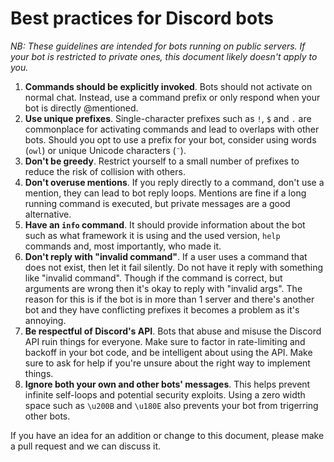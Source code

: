 # Best practices for Discord bots


*NB: These guidelines are intended for bots running on public servers. If your
bot is restricted to private ones, this document likely doesn't apply to you.*

1. **Commands should be explicitly invoked**. Bots should not activate on
normal chat. Instead, use a command prefix or only respond when your bot is
directly @mentioned.
2. **Use unique prefixes**. Single-character prefixes such as `!`, `$` and `.`
are commonplace for activating commands and lead to overlaps with other bots.
Should you opt to use a prefix for your bot, consider using words (`owl`) or
unique Unicode characters (`¨`).
3. **Don't be greedy**. Restrict yourself to a small number of prefixes to
reduce the risk of collision with others.
4. **Don't overuse mentions**. If you reply directly to a command, don't use a
mention, they can lead to bot reply loops. Mentions are fine if a long running
command is executed, but private messages are a good alternative.
5. **Have an `info` command**. It should provide information about the bot
such as what framework it is using and the used version, `help` commands and,
most importantly, who made it.
6. **Don't reply with "invalid command"**. If a user uses a command that does
not exist, then let it fail silently. Do not have it reply with something like
"invalid command". Though if the command is correct, but arguments are wrong
then it's okay to reply with "invalid args". The reason for this is if the bot
is in more than 1 server and there's another bot and they have conflicting
prefixes it becomes a problem as it's annoying.
7. **Be respectful of Discord's API**. Bots that abuse and misuse the Discord
API ruin things for everyone. Make sure to factor in rate-limiting and backoff
in your bot code, and be intelligent about using the API. Make sure to ask for
help if you're unsure about the right way to implement things.
8. **Ignore both your own and other bots' messages**. This helps prevent infinite
self-loops and potential security exploits. Using a zero width space such as `\u200B`
and `\u180E` also prevents your bot from trigerring other bots.

If you have an idea for an addition or change to this document, please make a
pull request and we can discuss it.
